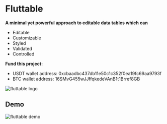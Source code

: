 # Fluttable

**A minimal yet powerful approach to editable data tables which can**
- Editable
- Customizable
- Styled
- Validated
- Controlled

**Fund this project:**
- USDT wallet address: 0xcbaadbc437db11e50c1c352f0ea19fc69aa9793f
- BTC wallet address: 16SMvG455wJJffqkedeVAnB1t1Brref8GB

![fluttable logo](https://raw.githubusercontent.com/ZainUlMustafa/Fluttable/main/images/logo.png)

## Demo
![fluttable demo](https://raw.githubusercontent.com/ZainUlMustafa/Fluttable/main/images/fluttabledemo.gif)
